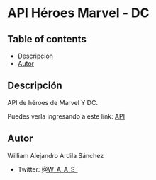 # API Héroes Marvel - DC

## Table of contents
  - [Descripción](#Descripción)
  - [Autor](#Autor)
  
## Descripción
API de héroes de Marvel Y DC.

Puedes verla ingresando a este link: [API](https://api-heroes-willyas.herokuapp.com/superheroes)

## Autor
William Alejandro Ardila Sánchez
- Twitter: [@W_A_A_S_](https://twitter.com/W_A_A_S_)